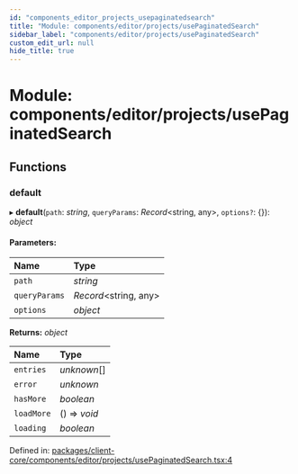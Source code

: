 ```yaml
---
id: "components_editor_projects_usepaginatedsearch"
title: "Module: components/editor/projects/usePaginatedSearch"
sidebar_label: "components/editor/projects/usePaginatedSearch"
custom_edit_url: null
hide_title: true
---
```


# Module: components/editor/projects/usePaginatedSearch

## Functions

### default

▸ **default**(`path`: *string*, `queryParams`: *Record*<string, any\>, `options?`: {}): *object*

#### Parameters:

Name | Type |
:------ | :------ |
`path` | *string* |
`queryParams` | *Record*<string, any\> |
`options` | *object* |

**Returns:** *object*

Name | Type |
:------ | :------ |
`entries` | *unknown*[] |
`error` | *unknown* |
`hasMore` | *boolean* |
`loadMore` | () => *void* |
`loading` | *boolean* |

Defined in: [packages/client-core/components/editor/projects/usePaginatedSearch.tsx:4](https://github.com/xr3ngine/xr3ngine/blob/66a84a950/packages/client-core/components/editor/projects/usePaginatedSearch.tsx#L4)
